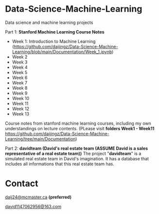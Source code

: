 # Data-Science-Machine-Learning
Data science and machine learning projects

Part 1: **Stanford Machine Learning Course Notes**

* Week 1: Introduction to Machine Learning (https://github.com/daijingz/Data-Science-Machine-Learning/blob/main/Documentation/Week_1.ipynb)
* Week 2
* Week 3
* Week 4
* Week 5
* Week 6
* Week 7
* Week 8
* Week 9
* Week 10
* Week 11
* Week 12
* Week 13

Course notes from stanford machine learning courses, including my own understandings on lecture contents.
(PLease visit **folders Week1 - Week11** https://github.com/daijingz/Data-Science-Machine-Learning/tree/main/Documentation)

Part 2: **davidteam (David's real estate team (ASSUME David is a sales representative of a real estate team))**
The project "**davidteam**" is a simulated real estate team in David's imagination. It has a database that includes all informations that this real estate team has.

# Contact
daij24@mcmaster.ca
**(preferred)**

david1147062956@163.com
